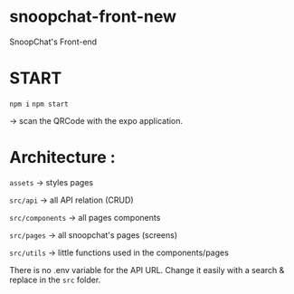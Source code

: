 # snoopchat-front-new

SnoopChat's Front-end 

# START

`npm i`
`npm start`

-> scan the QRCode with the expo application.

# Architecture :

`assets` -> styles pages

`src/api` -> all API relation (CRUD) 

`src/components` -> all pages components

`src/pages` -> all snoopchat's pages (screens)

`src/utils` -> little functions used in the components/pages 


There is no .env variable for the API URL. Change it easily with a search & replace in the `src` folder.
